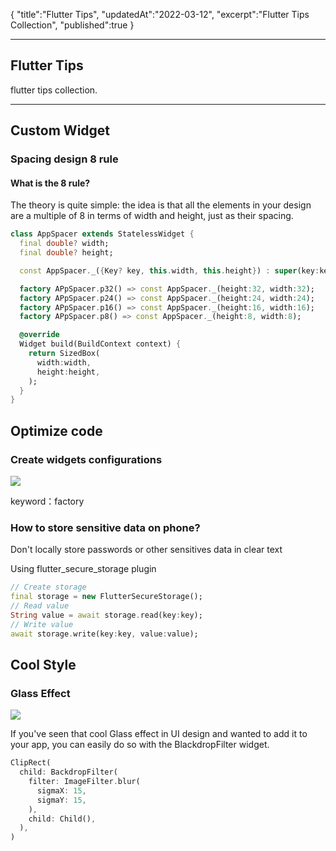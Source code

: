 {
"title":"Flutter Tips",
"updatedAt":"2022-03-12",
"excerpt":"Flutter Tips Collection",
"published":true
}

---

## Flutter Tips

flutter tips collection.

---

## Custom Widget

### Spacing design 8 rule

#### What is the 8 rule?

The theory is quite simple: the idea is that all the elements in your design are a multiple of 8 in terms of width and height, just as their spacing.

```dart
class AppSpacer extends StatelessWidget {
  final double? width;
  final double? height;

  const AppSpacer._({Key? key, this.width, this.height}) : super(key:key);

  factory APpSpacer.p32() => const AppSpacer._(height:32, width:32);
  factory APpSpacer.p24() => const AppSpacer._(height:24, width:24);
  factory APpSpacer.p16() => const AppSpacer._(height:16, width:16);
  factory APpSpacer.p8() => const AppSpacer._(height:8, width:8);

  @override
  Widget build(BuildContext context) {
    return SizedBox(
      width:width,
      height:height,
    );
  }
}
```

## Optimize code

### Create widgets configurations

![](/paper/images/create_widgets_configurations.jpeg?w=1600&h=900)

keyword：factory

### How to store sensitive data on phone?

Don't locally store passwords or other sensitives data in clear text

Using flutter_secure_storage plugin

```dart
// Create storage
final storage = new FlutterSecureStorage();
// Read value
String value = await storage.read(key:key);
// Write value
await storage.write(key:key, value:value);
```

## Cool Style

### Glass Effect

![](/paper/images/glass_effect.jpeg?w=1728&h=895)

If you've seen that cool Glass effect in UI design and wanted to add it to your app, you can easily do so with the BlackdropFilter widget.

```dart
ClipRect(
  child: BackdropFilter(
    filter: ImageFilter.blur(
      sigmaX: 15,
      sigmaY: 15,
    ),
    child: Child(),
  ),
)
```
